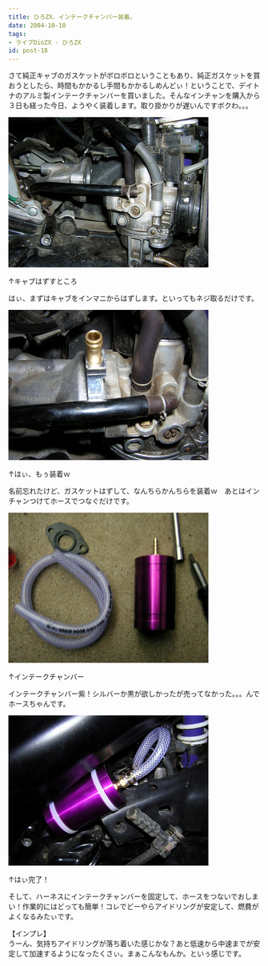 ```yaml
---
title: ひろZX、インテークチャンバー装着。
date: 2004-10-10
tags:
- ライブDioZX - ひろZX
id: post-18
---
```



<p class="sentence spacing10">さて純正キャブのガスケットがボロボロということもあり、純正ガスケットを買おうとしたら、時間もかかるし手間もかかるしめんどぃ！ということで、デイトナのアルミ製インテークチャンバーを買いました。そんなインチャンを購入から３日も経った今日、ようやく装着します。取り掛かりが遅いんですボクわ。。。</p>
<div class="center spacing"><img src="/photo/diary/2004.10.10_zx1.jpg" alt=""></div>
<p class="sentence">↑キャブはずすところ</p>
<p class="sentence spacing10">はぃ、まずはキャブをインマニからはずします。といってもネジ取るだけです。</p>
<div class="center spacing"><img src="/photo/diary/2004.10.10_zx2.jpg" alt=""></div>
<p class="sentence">↑はぃ、もぅ装着ｗ</p>
<p class="sentence spacing10">名前忘れたけど、ガスケットはずして、なんちらかんちらを装着ｗ　あとはインチャンつけてホースでつなぐだけです。</p>
<div class="center spacing"><img src="/photo/diary/2004.10.10_zx3.jpg" alt=""></div>
<p class="sentence">↑インテークチャンバー</p>
<p class="sentence spacing10">インテークチャンバー紫！シルバーか黒が欲しかったが売ってなかった。。。んでホースちゃんです。</p>
<div class="center spacing"><img src="/photo/diary/2004.10.10_zx4.jpg" alt=""></div>
<p class="sentence">↑はぃ完了！</p>
<p class="sentence">そして、ハーネスにインテークチャンバーを固定して、ホースをつないでおしまい！作業的にはどっても簡単！コレでどーやらアイドリングが安定して、燃費がよくなるみたぃです。</p>
<p class="sentence">【インプレ】<br>うーん、気持ちアイドリングが落ち着いた感じかな？あと低速から中速までが安定して加速するようになったくさぃ。まぁこんなもんか。といぅ感じです。</p>
